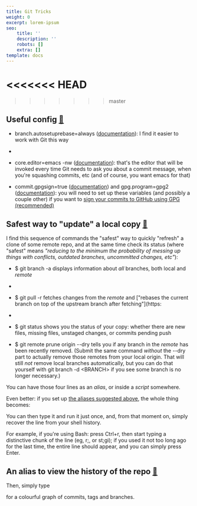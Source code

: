 ```yaml
---
title: Git Tricks
weight: 0
excerpt: lorem-ipsum
seo:
    title: ''
    description: ''
    robots: []
    extra: []
template: docs
---
```


<<<<<<< HEAD
=======

>>>>>>> master
## Useful config [🔗](https://w3c.github.io/git.html#config)&#xA;&#xA;

- branch.autosetuprebase=always ([documentation](https://git-scm.com/docs/git-config#git-config-branchautoSetupRebase)): I find it easier to work with Git this way
- 
- core.editor=emacs -nw ([documentation](https://git-scm.com/docs/git-config#git-config-coreeditor)): that's the editor that will be invoked every time Git needs to ask you about a commit message, when you're squashing commits, etc (and of course, you want emacs for that)

- commit.gpgsign=true ([documentation](https://git-scm.com/docs/git-config#git-config-commitgpgSign)) and gpg.program=gpg2 ([documentation](https://git-scm.com/docs/git-config#git-config-gpgprogram)): you will need to set up these variables (and possibly a couple other) if you want to [sign your commits to GitHub using GPG (recommended)](https://help.github.com/articles/signing-commits-with-gpg/)

## Safest way to "update" a local copy [🔗](https://w3c.github.io/git.html#update)

I find this sequence of commands the "safest" way to quickly "refresh" a clone of some remote repo, and at the same time check its status (where "safest" means _"reducing to the minimum the probability of messing up things with conflicts, outdated branches, uncommitted changes, etc"_):

- $ git branch -a displays information about _all_ branches, both local and _remote_
- 
- $ git pull -r fetches changes from the _remote_ and ["rebases the current branch on top of the upstream branch after fetching"](https:
- 
- $ git status shows you the status of your copy: whether there are new files, missing files, unstaged changes, or commits pending push

- $ git remote prune origin --dry tells you if any branch in the _remote_ has been recently removed. (Submit the same command _without_ the --dry part to actually remove those remotes from your local origin. That will still _not_ remove local branches automatically, but you can do that yourself with git branch -d \<BRANCH> if you see some branch is no longer necessary.)

You can have those four lines as an _alias_, or inside a _script_ somewhere.

Even better: if you set up [the aliases suggested above](https://w3c.github.io/git.html#aliases), the whole thing becomes:

You can then type it and run it just once, and, from that moment on, simply recover the line from your shell history.

For example, if you're using Bash: press Ctrl+r, then start typing a distinctive chunk of the line (eg, r;, or st;gi); if you used it not too long ago for the last time, the entire line should appear, and you can simply press Enter.

## An alias to view the history of the repo [🔗](https://w3c.github.io/git.html#lg)

Then, simply type

for a colourful graph of commits, tags and branches.
